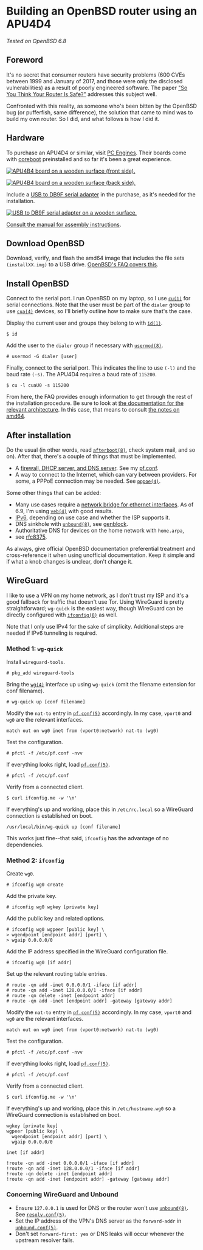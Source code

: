# Building an OpenBSD router using an APU4D4

*Tested on OpenBSD 6.8*

## Foreword

It's no secret that consumer routers have security problems (600 CVEs
between 1999 and January of 2017, and those were only the disclosed
vulnerabilities) as a result of poorly engineered software. The paper
["So You Think Your Router Is
Safe?"](https://repository.stcloudstate.edu/cgi/viewcontent.cgi?article=1067&context=msia_etds)
addresses this subject well.

Confronted with this reality, as someone who's been bitten by the
OpenBSD bug (or pufferfish, same difference), the solution that came to
mind was to build my own router.  So I did, and what follows is how I
did it.

## Hardware

To purchase an APU4D4 or similar, visit [PC
Engines](https://pcengines.ch/). Their boards come with
[coreboot](https://www.coreboot.org/) preinstalled and so far it's been
a great experience.

[![APU4B4 board on a wooden surface (front side).](/images/apu4b4_1_thumb.jpg)](/images/apu4b4_1.jpg)

[![APU4B4 board on a wooden surface (back side).](/images/apu4b4_2_thumb.jpg)](/images/apu4b4_2.jpg)

Include a [USB to DB9F serial
adapter](https://www.pcengines.ch/usbcom1a.htm) in the purchase, as it's
needed for the installation.

[![USB to DB9F serial adapter on a wooden surface.](/images/usbcom1a_thumb.jpg "It's a pretty nice cable, all in all.")](/images/usbcom1a.jpg)

[Consult the manual for assembly
instructions](https://pcengines.ch/pdf/apu4.pdf).

## Download OpenBSD

Download, verify, and flash the amd64 image that includes the file sets
`(installXX.img)` to a USB drive. [OpenBSD's FAQ covers
this](https://www.openbsd.org/faq/faq4.html).

## Install OpenBSD

Connect to the serial port. I run OpenBSD on my laptop, so I use
[`cu(1)`](https://man.openbsd.org/cu) for serial connections. Note that
the user must be part of the `dialer` group to use
[`cua(4)`](https://man.openbsd.org/cua) devices, so I'll briefly outline
how to make sure that's the case.

Display the current user and groups they belong to with
[`id(1)`](https://man.openbsd.org/id).

    $ id

Add the user to the `dialer` group if necessary with
[`usermod(8)`](https://man.openbsd.org/usermod).

    # usermod -G dialer [user]

Finally, connect to the serial port. This indicates the line to use
`(-l)` and the baud rate `(-s)`. The APU4D4 requires a baud rate of
`115200`.

    $ cu -l cuaU0 -s 115200

From here, the FAQ provides enough information to get through the rest
of the installation procedure. Be sure to look at [the documentation for
the relevant architecture](https://www.openbsd.org/plat.html). In this
case, that means to consult [the notes on
amd64](https://www.openbsd.org/amd64.html).

## After installation

Do the usual (in other words, read
[`afterboot(8)`](https://man.openbsd.org/afterboot), check system mail,
and so on). After that, there's a couple of things that must be
implemented.

- A [firewall, DHCP server, and DNS
  server](https://www.openbsd.org/faq/pf/example1.html). See my
  [pf.conf](/src/sysadm/file/examples/openbsd/pf.conf.router.html).
- A way to connect to the Internet, which can vary between providers.
  For some, a PPPoE connection may be needed. See
  [`pppoe(4)`](https://man.openbsd.org/pppoe).

Some other things that can be added:

- Many use cases require a [network bridge for ethernet
  interfaces](https://www.openbsd.org/faq/faq6.html#Bridge). As of 6.9,
  I'm using [`veb(4)`](https://man.openbsd.org/veb) with good results.
- [IPv6](https://lipidity.com/openbsd/router/), depending on use
  case and whether the ISP supports it.
- DNS sinkhole with [`unbound(8)`](https://man.openbsd.org/unbound), see
  [genblock](/src/sysadm/file/genblock.html).
- Authoritative DNS for devices on the home network with `home.arpa`,
- see
  [rfc8375](https://datatracker.ietf.org/doc/html/rfc8375).

As always, give official OpenBSD documentation preferential treatment
and cross-reference it when using unofficial documentation. Keep it
simple and if what a knob changes is unclear, don't change it.

## WireGuard

I like to use a VPN on my home network, as I don't trust my ISP and it's
a good fallback for traffic that doesn't use Tor. Using WireGuard is
pretty straightforward; `wg-quick` is the easiest way, though WireGuard
can be directly configured with
[`ifconfig(8)`](https://man.openbsd.org/ifconfig) as well.

Note that I only use IPv4 for the sake of simplicity. Additional steps
are needed if IPv6 tunneling is required.

### Method 1: `wg-quick`

Install `wireguard-tools`.

    # pkg_add wireguard-tools

Bring the [`wg(4)`](https://man.openbsd.org/wg) interface up using
`wg-quick` (omit the filename extension for conf filename).

    # wg-quick up [conf filename]

Modify the `nat-to` entry in
[`pf.conf(5)`](https://man.openbsd.org/man/pf.conf) accordingly. In my
case, `vport0` and `wg0` are the relevant interfaces.

    match out on wg0 inet from (vport0:network) nat-to (wg0)

Test the configuration.

    # pfctl -f /etc/pf.conf -nvv

If everything looks right, load [`pf.conf(5)`](https://man.openbsd.org/pf.conf).

    # pfctl -f /etc/pf.conf

Verify from a connected client.

    $ curl ifconfig.me -w '\n'

If everything's up and working, place this in `/etc/rc.local` so a
WireGuard connection is established on boot.

    /usr/local/bin/wg-quick up [conf filename]

This works just fine--that said, `ifconfig` has the advantage of no
dependencies.

### Method 2: `ifconfig`

Create `wg0`.

    # ifconfig wg0 create

Add the private key.

    # ifconfig wg0 wgkey [private key]

Add the public key and related options.

    # ifconfig wg0 wgpeer [public key] \
    > wgendpoint [endpoint addr] [port] \
    > wgaip 0.0.0.0/0

Add the IP address specified in the WireGuard configuration file.

    # ifconfig wg0 [if addr]

Set up the relevant routing table entries.

    # route -qn add -inet 0.0.0.0/1 -iface [if addr]
    # route -qn add -inet 128.0.0.0/1 -iface [if addr]
    # route -qn delete -inet [endpoint addr]
    # route -qn add -inet [endpoint addr] -gateway [gateway addr]

Modify the `nat-to` entry in
[`pf.conf(5)`](https://man.openbsd.org/man/pf.conf) accordingly. In my
case, `vport0` and `wg0` are the relevant interfaces.

    match out on wg0 inet from (vport0:network) nat-to (wg0)

Test the configuration.

    # pfctl -f /etc/pf.conf -nvv

If everything looks right, load [`pf.conf(5)`](https://man.openbsd.org/pf.conf).

    # pfctl -f /etc/pf.conf

Verify from a connected client.

    $ curl ifconfig.me -w '\n'

If everything's up and working, place this in
`/etc/hostname.wg0` so a WireGuard connection is established on boot.

    wgkey [private key]
    wgpeer [public key] \
      wgendpoint [endpoint addr] [port] \
      wgaip 0.0.0.0/0

    inet [if addr]

    !route -qn add -inet 0.0.0.0/1 -iface [if addr]
    !route -qn add -inet 128.0.0.0/1 -iface [if addr]
    !route -qn delete -inet [endpoint addr]
    !route -qn add -inet [endpoint addr] -gateway [gateway addr]

### Concerning WireGuard and Unbound

- Ensure `127.0.0.1` is used for DNS or the router won't use
[`unbound(8)`](https://man.openbsd.org/man8/unbound.8). See
[`resolv.conf(5)`](https://man.openbsd.org/resolv.conf).
- Set the IP address of the VPN's DNS server as the `forward-addr` in
[`unbound.conf(5)`](https://man.openbsd.org/unbound.conf).
- Don't set `forward-first: yes` or DNS leaks will occur whenever
the upstream resolver fails.

